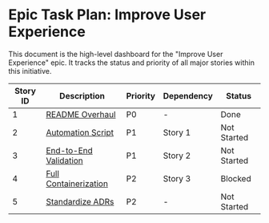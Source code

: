 # Epic Task Plan: Improve User Experience

This document is the high-level dashboard for the "Improve User Experience" epic. It tracks the status and priority of all major stories within this initiative.

| Story ID | Description | Priority | Dependency | Status |
|---|---|---|---|---|
| 1 | [README Overhaul](./01_readme_overhaul_spec.md) | P0 | - | Done |
| 2 | [Automation Script](./02_automation_script_spec.md) | P1 | Story 1 | Not Started |
| 3 | [End-to-End Validation](./03_e2e_validation_spec.md) | P1 | Story 2 | Not Started |
| 4 | [Full Containerization](./04_containerization_spec.md) | P2 | Story 3 | Blocked |
| 5 | [Standardize ADRs](./05_standardize_adrs_spec.md) | P2 | - | Not Started |
